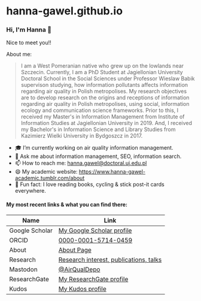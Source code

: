 # hanna-gawel.github.io
 

### Hi, I'm Hanna 👋

Nice to meet you!!

About me:
> I am a West Pomeranian native who grew up on the lowlands near Szczecin.
> Currently, I am a PhD Student at Jagiellonian University Doctoral School in the Social Sciences 
>under Professor Wieslaw Babik supervison studying, how information 
>pollutants affects information regarding air quality in Polish metropolises.
> My research objectives are to develop research on the origins and receptions 
>of information regarding air quality in Polish metropolises,
>using social, information ecology and communication science frameworks.
> Prior to this, I received my Master's in Information Management 
>from Institute of Information Studies at Jagiellonian University in 2019. 
>And, I received my Bachelor's in Information Science and Library Studies 
>from Kazimierz Wielki University in Bydgoszcz in 2017.


- 🎓  I’m currently working on air quality information management.
- 💬  Ask me about information management, SEO, information search.
- 📫  How to reach me: <a href="mailto:hanna.gawel@doctoral.uj.edu.pl" target="_top">hanna.gawel@doctoral.uj.edu.pl </a> 
- 😄  My academic website: <a href="https://www.hanna-gawel-academic.tumblr.com/about" target="_top">https://www.hanna-gawel-academic.tumblr.com/about</a> 
- 🚴  Fun fact: I love reading books, cycling & stick post-it cards everywhere.

#### My most recent links & what you can find there:


| Name | Link |
| ------ | ------ |
| Google Scholar | <a href="https://scholar.google.com/citations?user=rxf11gEAAAAJ&hl=pl" target="_top">My Google Scholar profile</a> |
| ORCID | <a href="https://orcid.org/0000-0001-5714-0459" target="_top">0000-0001-5714-0459</a> |
| About | <a href="https://hanna-gawel-academic.tumblr.com/about" target="_top">About Page</a> |
| Research | <a href="https://hanna-gawel-academic.tumblr.com/research" target="_top">Research interest, publications, talks</a>|
| Mastodon| <a href="https://mastodon.online/@AirQualDepo" target="_top">@AirQualDepo</a> |
| ResearchGate |<a href="https://www.researchgate.net/profile/Hanna_Gawel3" target="_top">My ResearchGate profile</a>|
| Kudos |<a href="https://www.growkudos.com/profile/Hanna_Gawe%C5%82" target="_top">My Kudos profile</a>|

